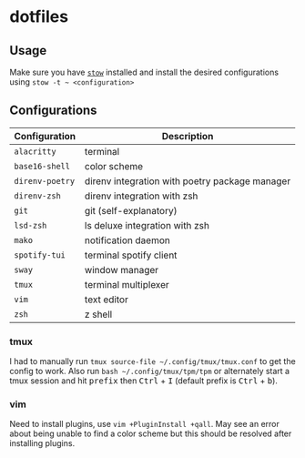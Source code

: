 # dotfiles

## Usage

Make sure you have [`stow`](https://www.gnu.org/software/stow/) installed and
install the desired configurations using `stow -t ~ <configuration>`

## Configurations

| Configuration   | Description                                    |
| --------------- | ---------------------------------------------- |
| `alacritty`     | terminal                                       |
| `base16-shell`  | color scheme                                   |
| `direnv-poetry` | direnv integration with poetry package manager |
| `direnv-zsh`    | direnv integration with zsh                    |
| `git`           | git (self-explanatory)                         |
| `lsd-zsh`       | ls deluxe integration with zsh                 |
| `mako`          | notification daemon                            |
| `spotify-tui`   | terminal spotify client                        |
| `sway`          | window manager                                 |
| `tmux`          | terminal multiplexer                           |
| `vim`           | text editor                                    |
| `zsh`           | z shell                                        |

### tmux

I had to manually run `tmux source-file ~/.config/tmux/tmux.conf` to get the
config to work. Also run `bash ~/.config/tmux/tpm/tpm` or alternately start a
tmux session and hit <kbd>prefix</kbd> then <kbd>Ctrl</kbd> + <kbd>I</kbd>
(default prefix is <kbd>Ctrl</kbd> + <kbd>b</kbd>).

### vim

Need to install plugins, use `vim +PluginInstall +qall`. May see an error about
being unable to find a color scheme but this should be resolved after
installing plugins.
